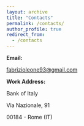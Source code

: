 ```yaml
---
layout: archive
title: "Contacts"
permalink: /contacts/
author_profile: true
redirect_from:
  - /contacts
---
```


**Email:**

<a href="mailto:fabrizioleone93@gmail.com">fabrizioleone93@gmail.com</a> 


**Work Address:**

Bank of Italy

Via Nazionale, 91

00184 - Rome (IT)

